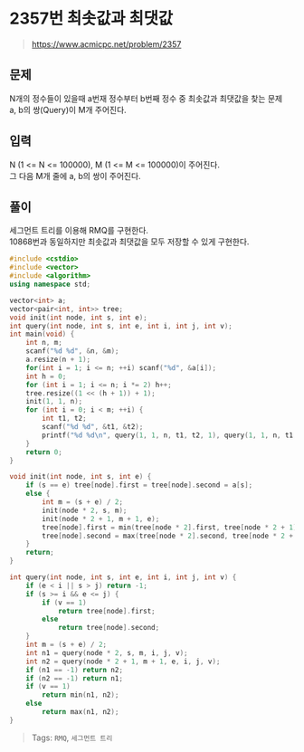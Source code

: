# 2357번 최솟값과 최댓값
>https://www.acmicpc.net/problem/2357

## 문제
N개의 정수들이 있을때 a번재 정수부터 b번째 정수 중 최솟값과 최댓값을 찾는 문제  
a, b의 쌍(Query)이 M개 주어진다.

## 입력
N (1 <= N <= 100000), M (1 <= M <= 100000)이 주어진다.  
그 다음 M개 줄에 a, b의 쌍이 주어진다.  

## 풀이
세그먼트 트리를 이용해 RMQ를 구현한다.  
10868번과 동일하지만 최솟값과 최댓값을 모두 저장할 수 있게 구현한다.  

```cpp
#include <cstdio>
#include <vector>
#include <algorithm>
using namespace std;

vector<int> a;
vector<pair<int, int>> tree;
void init(int node, int s, int e);
int query(int node, int s, int e, int i, int j, int v);
int main(void) {
    int n, m;
    scanf("%d %d", &n, &m);
    a.resize(n + 1);
    for(int i = 1; i <= n; ++i) scanf("%d", &a[i]);
    int h = 0;
    for (int i = 1; i <= n; i *= 2) h++;
    tree.resize((1 << (h + 1)) + 1);
    init(1, 1, n);
    for (int i = 0; i < m; ++i) {
        int t1, t2;
        scanf("%d %d", &t1, &t2);
        printf("%d %d\n", query(1, 1, n, t1, t2, 1), query(1, 1, n, t1, t2, 0));
    }
    return 0;
}

void init(int node, int s, int e) {
    if (s == e) tree[node].first = tree[node].second = a[s];
    else {
        int m = (s + e) / 2;
        init(node * 2, s, m);
        init(node * 2 + 1, m + 1, e);
        tree[node].first = min(tree[node * 2].first, tree[node * 2 + 1].first);
        tree[node].second = max(tree[node * 2].second, tree[node * 2 + 1].second);
    }
    return;
}

int query(int node, int s, int e, int i, int j, int v) {
    if (e < i || s > j) return -1;
    if (s >= i && e <= j) {
        if (v == 1)
            return tree[node].first;
        else
            return tree[node].second;
    }
    int m = (s + e) / 2;
    int n1 = query(node * 2, s, m, i, j, v);
    int n2 = query(node * 2 + 1, m + 1, e, i, j, v);
    if (n1 == -1) return n2;
    if (n2 == -1) return n1;
    if (v == 1)
        return min(n1, n2);
    else
        return max(n1, n2);
}
```

>Tags: `RMQ`, `세그먼트 트리`
